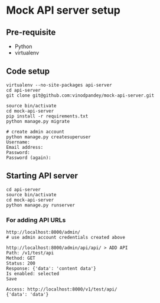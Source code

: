 


# Mock API server setup

## Pre-requisite
* Python
* virtualenv

## Code setup
```
virtualenv --no-site-packages api-server
cd api-server
git clone git@github.com:vinodpandey/mock-api-server.git

source bin/activate
cd mock-api-server
pip install -r requirements.txt
python manage.py migrate

# create admin account
python manage.py createsuperuser
Username: 
Email address: 
Password: 
Password (again): 

```

## Starting API server
```
cd api-server
source bin/activate
cd mock-api-server
python manage.py runserver
```

### For adding API URLs
```
http://localhost:8000/admin/
# use admin account credentials created above

http://localhost:8000/admin/api/api/ > ADD API
Path: /v1/test/api
Method: GET
Status: 200
Response: {'data': 'content data'}
Is enabled: selected
Save

Access: http://localhost:8000/v1/test/api/
{'data': 'data'}

```
